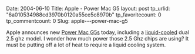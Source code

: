 Date: 2004-06-10
Title: Apple - Power Mac G5
layout: post
tp_urlid: "6a010534988cd3970b0120a55ce5c8970b"
tp_favoritecount: 0
tp_commentcount: 0
Slug: apple---power-mac-g5

Apple announces new <a href="http://www.apple.com/powermac/">Power Mac G5s</a> today, including a <a href="http://www.apple.com/powermac/design.html">liquid-cooled</a> dual 2.5 ghz model. I wonder how much power those 2.5 Ghz chips are using? It must be putting off a lot of heat to require a liquid cooling system.
